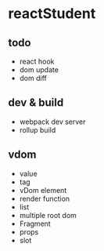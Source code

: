 # reactStudent

## todo

- react hook
- dom update
- dom diff

## dev & build

- webpack dev server
- rollup build

## vdom

- value
- tag
- vDom element
- render function
- list
- multiple root dom
- Fragment
- props
- slot
